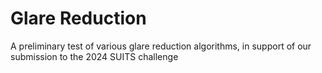 # Glare Reduction

A preliminary test of various glare reduction algorithms, in support of our submission to the 2024 SUITS challenge
